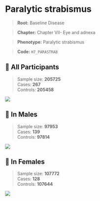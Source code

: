 # Paralytic strabismus

> **Root:** Baseline Disease  

> **Chapter:** Chapter VII- Eye and adnexa  

> **Phenotype:** Paralytic strabismus  

> **Code:** `H7_PARASTRAB`

## 🧪 All Participants  
> Sample size: **205725**  
> Cases: **267**  
> Controls: **205458**
<img src="/Disease/Figures/ALL/Incidence/H7_PARASTRAB.png"/>
<CsvTable src="/Disease/Data/ALL/Incidence/COX_H7_PARASTRAB.csv" label="🔍 View full results" />

## 👨 In Males  
> Sample size: **97953**  
> Cases: **139**  
> Controls: **97814**
<img src="/Disease/Figures/Male/Incidence/H7_PARASTRAB.png"/>
<CsvTable src="/Disease/Data/Male/Incidence/COX_H7_PARASTRAB.csv" label="🔍 View full results" />

## 👩 In Females  
> Sample size: **107772**  
> Cases: **128**  
> Controls: **107644**
<img src="/Disease/Figures/Female/Incidence/H7_PARASTRAB.png"/>
<CsvTable src="/Disease/Data/Female/Incidence/COX_H7_PARASTRAB.csv" label="🔍 View full results" />
